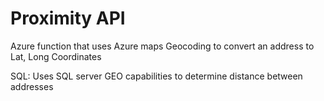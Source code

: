 # Proximity API

Azure function that uses Azure maps Geocoding to convert an address to Lat, Long Coordinates

SQL:
Uses SQL server GEO capabilities to determine distance between addresses
